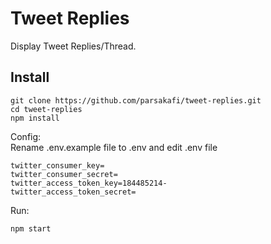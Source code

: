 # Tweet Replies   
Display Tweet Replies/Thread.

## Install
```shell
git clone https://github.com/parsakafi/tweet-replies.git
cd tweet-replies
npm install
```
Config:   
Rename .env.example file to .env and edit .env file
```shell
twitter_consumer_key=
twitter_consumer_secret=
twitter_access_token_key=184485214-
twitter_access_token_secret=
```
Run:
```shell
npm start
```